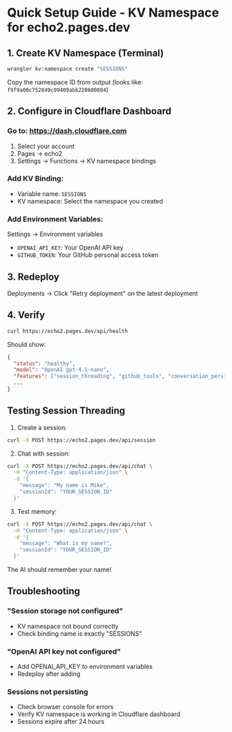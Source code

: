 # Quick Setup Guide - KV Namespace for echo2.pages.dev

## 1. Create KV Namespace (Terminal)
```bash
wrangler kv:namespace create "SESSIONS"
```

Copy the namespace ID from output (looks like: `f9f9a00c752849c09409abb228600804`)

## 2. Configure in Cloudflare Dashboard

### Go to: https://dash.cloudflare.com
1. Select your account
2. Pages → echo2
3. Settings → Functions → KV namespace bindings

### Add KV Binding:
- Variable name: `SESSIONS`
- KV namespace: Select the namespace you created

### Add Environment Variables:
Settings → Environment variables
- `OPENAI_API_KEY`: Your OpenAI API key
- `GITHUB_TOKEN`: Your GitHub personal access token

## 3. Redeploy
Deployments → Click "Retry deployment" on the latest deployment

## 4. Verify
```bash
curl https://echo2.pages.dev/api/health
```

Should show:
```json
{
  "status": "healthy",
  "model": "OpenAI gpt-4.1-nano",
  "features": ["session_threading", "github_tools", "conversation_persistence"],
  ...
}
```

## Testing Session Threading

1. Create a session:
```bash
curl -X POST https://echo2.pages.dev/api/session
```

2. Chat with session:
```bash
curl -X POST https://echo2.pages.dev/api/chat \
  -H "Content-Type: application/json" \
  -d '{
    "message": "My name is Mike",
    "sessionId": "YOUR_SESSION_ID"
  }'
```

3. Test memory:
```bash
curl -X POST https://echo2.pages.dev/api/chat \
  -H "Content-Type: application/json" \
  -d '{
    "message": "What is my name?",
    "sessionId": "YOUR_SESSION_ID"
  }'
```

The AI should remember your name!

## Troubleshooting

### "Session storage not configured"
- KV namespace not bound correctly
- Check binding name is exactly "SESSIONS"

### "OpenAI API key not configured"
- Add OPENAI_API_KEY to environment variables
- Redeploy after adding

### Sessions not persisting
- Check browser console for errors
- Verify KV namespace is working in Cloudflare dashboard
- Sessions expire after 24 hours

